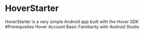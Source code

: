 # HoverStarter
HoverStarter is a very simple Android app built with the Hover SDK
#Prerequisites
Hover Account
Basic Familiarity with Android Studio
